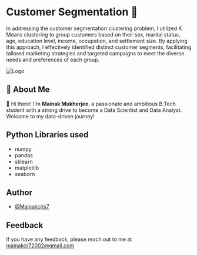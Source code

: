 # Customer Segmentation 🛃

In addressing the customer segmentation clustering problem, I utilized K Means clustering to group customers based on their sex, marital status, age, education level, income, occupation, and settlement size. By applying this approach, I effectively identified distinct customer segments, facilitating tailored marketing strategies and targeted campaigns to meet the diverse needs and preferences of each group.

![Logo](https://cdn-icons-png.flaticon.com/512/7111/7111093.png)
## 🚀 About Me
👋 Hi there! I'm **Mainak Mukherjee**, a passionate and ambitious B.Tech student with a strong drive to become a Data Scientist and Data Analyst. Welcome to my data-driven journey!



## Python Libraries used

- numpy
- pandas
- sklearn
- matplotlib
- seaborn




## Author

- [@Mainakcris7](https://github.com/Mainakcris7)

## Feedback

If you have any feedback, please reach out to me at mainakcr72002@gmail.com